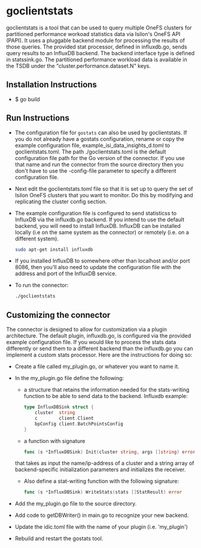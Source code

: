 # goclientstats

goclientstats is a tool that can be used to query multiple OneFS clusters for partitioned performance workoad statistics data via Isilon's OneFS API (PAPI). It uses a pluggable backend module for processing the results of those queries. The provided stat processor, defined in influxdb.go, sends query results to an InfluxDB backend. The backend interface type is defined in statssink.go. The partitioned performance workload data is available in the TSDB under the "cluster.performance.dataset.N" keys.

## Installation Instructions

* $ go build

## Run Instructions

* The configuration file for `gostats` can also be used by goclientstats. If you do not already have a gostats configuration, rename or copy the example configuration file, example_isi_data_insights_d.toml to goclientstats.toml. The path ./goclientstats.toml is the default configuration file path for the Go version of the connector. If you use that name and run the connector from the source directory then you don't have to use the -config-file parameter to specify a different configuration file.
* Next edit the goclientstats.toml file so that it is set up to query the set of Isilon OneFS clusters that you want to monitor. Do this by modifying and replicating the cluster config section.
* The example configuration file is configured to send statisticss to InfluxDB via the influxdb.go backend. If you intend to use the default backend, you will need to install InfluxDB. InfluxDB can be installed locally (i.e on the same system as the connector) or remotely (i.e. on a different system).

    ```sh
    sudo apt-get install influxdb
    ```

* If you installed InfluxDB to somewhere other than localhost and/or port 8086, then you'll also need to update the configuration file with the address and port of the InfluxDB service.
* To run the connector:

    ```sh
    ./goclientstats
    ```

## Customizing the connector

The connector is designed to allow for customization via a plugin architecture. The default plugin, influxdb.go, is configured via the provided example configuration file. If you would like to process the stats data differently or send them to a different backend than the influxdb.go you can implement a custom stats processor. Here are the instructions for doing so:

* Create a file called my_plugin.go, or whatever you want to name it.
* In the my_plugin.go file define the following:
  * a structure that retains the information needed for the stats-writing function to be able to send data to the backend. Influxdb example:

    ```go
    type InfluxDBSink struct {
        cluster  string
        c        client.Client
        bpConfig client.BatchPointsConfig
    }
    ```

  * a function with signature

    ```go
    func (s *InfluxDBSink) Init(cluster string, args []string) error
    ```

  that takes as input the name/ip-address of a cluster and a string array of backend-specific initialization parameters and initializes the receiver.
  * Also define a stat-writing function with the following signature:

    ```go
    func (s *InfluxDBSink) WriteStats(stats []StatResult) error
    ```

* Add the my_plugin.go file to the source directory.
* Add code to getDBWriter() in main.go to recognize your new backend.
* Update the idic.toml file with the name of your plugin (i.e. 'my_plugin')
* Rebuild and restart the gostats tool.
